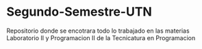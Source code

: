 # Segundo-Semestre-UTN

Repositorio donde se encotrara todo lo trabajado en las materias Laboratorio II y Programacion II de la Tecnicatura en Programacion
